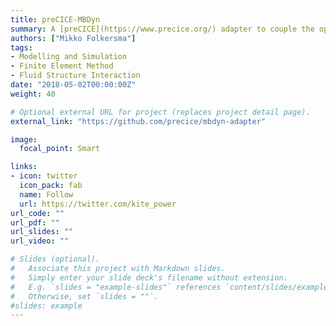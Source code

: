 ```yaml
---
title: preCICE-MBDyn
summary: A [preCICE](https://www.precice.org/) adapter to couple the open source multibody solver [MBDyn](https://www.mbdyn.org/) with a variety of other simulation tools.
authors: ["Mikko Folkersma"]
tags:
- Modelling and Simulation
- Finite Element Method
- Fluid Structure Interaction
date: "2018-05-02T00:00:00Z"
weight: 40

# Optional external URL for project (replaces project detail page).
external_link: "https://github.com/precice/mbdyn-adapter"

image:
  focal_point: Smart

links:
- icon: twitter
  icon_pack: fab
  name: Follow
  url: https://twitter.com/kite_power
url_code: ""
url_pdf: ""
url_slides: ""
url_video: ""

# Slides (optional).
#   Associate this project with Markdown slides.
#   Simply enter your slide deck's filename without extension.
#   E.g. `slides = "example-slides"` references `content/slides/example-slides.md`.
#   Otherwise, set `slides = ""`.
#slides: example
---
```

